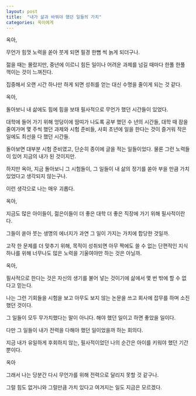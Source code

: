 ```yaml
---
layout: post
title:  "내가 삶과 바꿔야 했던 일들의 가치"
categories: 옥이에게
---
```


옥아, 

무언가 힘껏 노력을 쏟아 붓게 되면 필경 한뼘 씩 늙게 되더구나. 

젊을 때는 몰랐지만, 중년에 이르니 힘든 일이나 어려운 과제를 넘길 때마다 한풀 한풀 꺽이는 것이 느껴진다. 

집중해서 오랜 시간 하나만 하게 되면 성취를 얻는 대신 수명을 줄이게 되는 것 같다.


옥아, 

돌아보니 내 삶에도 힘에 힘을 보태 필사적으로 무언가 했던 시간들이 있었다. 

대학에 들어 가기 위해 엉덩이에 땀띠가 나도록 공부 했던 수 년의 시간들, 대학 때 잠을 줄여가며 몇 주씩 했던 과제와 시험 준비들, 사회 초년에 일을 한다는 것이 즐거워 작은 일에도 최선을 다 했던 시간들. 

돌아보면 대부분 시험 준비였고, 단순히 종이에 글을 적는 일들이었다. 물론 그런 노력들이 있어 지금의 내가 된 것이지만.

하지만 옥아, 지금 돌아보니 그 시험들이, 그 일들이 내 삶의 정기를 쏟아 부을 만큼 가치있었다고 생각되지 않는구나. 

이런 생각으로 나는 매우 괴롭다. 

 

옥아, 

지금도 많은 아이들이, 젊은이들이 더 좋은 대학 더 좋은 직장에 가기 위해 필사적이란다. 

그들이 쏟아 붓는 생명의 에너지가 과연 그 일이 가지는 가치에 합당한 것일까.

고작 한 문제를 더 맞추기 위해, 목적이 성취되면 아무 짝에도 쓸 수 없는 단편적인 지식 하나를 위해 너무나도 많은 노력을 기울여야만 하는 것은 아닐까. 



옥아,

필사적으로 한다는 것은 자신의 생기를 불어 넣는 것이기에 삶에서 몇 번 밖에 할 수 없다고 믿는다. 

나는 그런 기회들을 시험을 보고 아무도 보지 않는 논문을 쓰고 회사에 잡무를 하며 소진했던 것이다. 

그 일들이 모두 무가치했다는 말이 아니다. 해야 했던 일이고 하면 좋았을 일이다. 

다만 그 일들이 내가 전력을 다해야 했던 일이었을까 하는 회의다. 

지금 내가 유일하게 후회하지 않는, 필사적이었던 나의 순간은 아이를 키워야 했던 기간 뿐이다.


옥아

그래서 나는 당분간 다시 무언가를 위해 전력으로 달리지 못할 것 같구나. 

그럴 힘도 없거니와 그럴만큼 가치 있다고 여겨지는 일도 지금은 모르겠다. 




